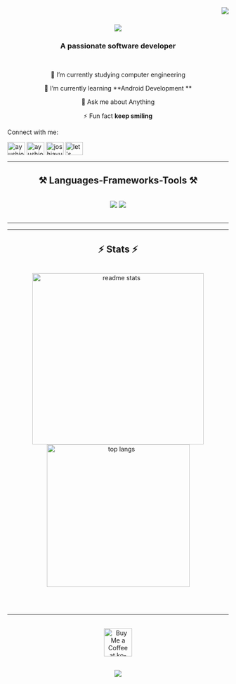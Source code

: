 <img align="right" src="https://visitor-badge.laobi.icu/badge?page_id=ayushjoshi-dehub.ayushjoshi-dehub" />

<h1 align="center">
    <img src="https://readme-typing-svg.herokuapp.com/?font=Righteous&size=35&center=true&vCenter=true&width=500&height=70&duration=4000&lines=Hi+There!+👋;+I'm+Ayush+joshi!;" />
</h1>

<h3 align="center">A passionate software developer </h3>

<br/>


<div align="center">
 
 🔭 I’m currently studying computer engineering
 
 🌱 I’m currently learning **Android Development **

💬 Ask me about Anything

⚡ Fun fact **keep smiling**

</div>
 
<div 
    <h3 align="left">Connect with me:</h3>
<p align="left">
<a href="https://linkedin.com/in/ayushjoshi" target="blank"><img align="center" src="https://raw.githubusercontent.com/rahuldkjain/github-profile-readme-generator/master/src/images/icons/Social/linked-in-alt.svg" alt="ayushjoshi" height="30" width="40" /></a>
<a href="https://fb.com/ayushjoshi" target="blank"><img align="center" src="https://raw.githubusercontent.com/rahuldkjain/github-profile-readme-generator/master/src/images/icons/Social/facebook.svg" alt="ayushjoshi" height="30" width="40" /></a>
<a href="https://instagram.com/joshiayush78" target="blank"><img align="center" src="https://raw.githubusercontent.com/rahuldkjain/github-profile-readme-generator/master/src/images/icons/Social/instagram.svg" alt="joshiayush78" height="30" width="40" /></a>
<a href="https://www.youtube.com/c/let's invent" target="blank"><img align="center" src="https://raw.githubusercontent.com/rahuldkjain/github-profile-readme-generator/master/src/images/icons/Social/youtube.svg" alt="let's invent" height="30" width="40" /></a>
</p>
</div>

<hr/>

<h2 align="center">⚒️ Languages-Frameworks-Tools ⚒️</h2>
<br/>
<div align="center">
    <img src="https://skillicons.dev/icons?i=html,css,vscode,github,figma,git" />
    <img src="https://skillicons.dev/icons?i=python,javascript,c,cpp,java,kotlin" /><br>
</div>

<br/>
<hr/>



<hr/>

<h2 align="center">⚡ Stats ⚡</h2>
<br>
<div align=center>
  
  <img width=390 src="https://github-readme-stats.vercel.app/api?username=ayushjoshi-dehub&count_private=true&show_icons=true&theme=react&rank_icon=github&border_radius=10" alt="readme stats" />
  <br/>
  <img width=325 align="center" src="https://github-readme-stats.vercel.app/api/top-langs/?username=ayushjoshi-dehub&hide=HTML&langs_count=8&layout=compact&theme=react&border_radius=10&size_weight=0.5&count_weight=0.5&exclude_repo=github-readme-stats" alt="top langs" />
</div>

<br/><br/>

<hr/>

<br/>

<div align="center">
<a href='https://ko-fi.com/your-ko-fi-page' target='_blank'><img height='64' style='border:0px;height:64px;' src='https://storage.ko-fi.com/cdn/kofi1.png?v=3' border='0' alt='Buy Me a Coffee at ko-fi.com' /></a>
</div>

<br/>
<p align="center">
     <img src="https://capsule-render.vercel.app/api?type=waving&color=gradient&height=100&section=footer"/>
</p>
